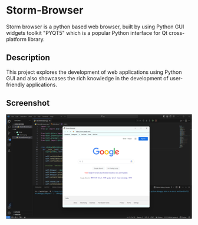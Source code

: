 # Storm-Browser

Storm browser is a python based web browser, built by using Python GUI widgets toolkit "PYQT5" which is a popular Python interface for Qt cross-platform library. 

## Description

This project explores the development of web applications using Python GUI and also showcases the rich knowledge in the development of user-friendly applications.
## Screenshot

![Portfolio](https://github.com/LAVAN-N/Portfolio/blob/main/assets/imgs/Storm%20.png)
